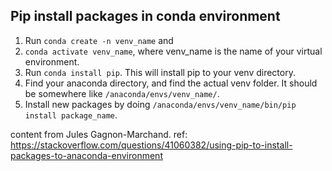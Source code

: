 ## Pip install packages in conda environment

1. Run `conda create -n venv_name` and
2. `conda activate venv_name`, where venv_name is the name of your virtual environment.
3. Run `conda install pip`. This will install pip to your venv directory.
4. Find your anaconda directory, and find the actual venv folder. It should be somewhere like `/anaconda/envs/venv_name/`.
5. Install new packages by doing `/anaconda/envs/venv_name/bin/pip install package_name`.

content from Jules Gagnon-Marchand.
ref: https://stackoverflow.com/questions/41060382/using-pip-to-install-packages-to-anaconda-environment
